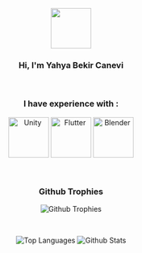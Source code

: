 <p align="center">
  <a href="https://www.linkedin.com/in/yahya-bekir-canevi-659506225/" alt="Linkedin">
    <img src="https://img.icons8.com/color/344/linkedin-circled--v2.png" width="80" height="80" />
  </a>
  <h3 align="center">Hi, I'm Yahya Bekir Canevi</h3>
</p>

</br>

<p align="center">
  <h3 align="center">I have experience with : </h3>
</p>
<p align="center">
  <img src="https://img.icons8.com/fluency/344/unity.png" width="80" height="80" alt="Unity"/>
  <img src="https://img.icons8.com/color/344/flutter.png" width="80" height="80" alt="Flutter"/>
  <img src="https://img.icons8.com/color/344/blender-3d.png" width="80" height="80" alt="Blender"/>
</p>

</br>
<p align="center">
  <h3 align="center">Github Trophies</h3>
</p>
<p align="center">
  <img src="https://github-profile-trophy.vercel.app/?username=YahyaBekirCanevi&no-frame=true&column=7&include_all_commits=true&count_private=true&show_icons=true&theme=tokyonight&margin-w=20" alt="Github Trophies"/>
</p>  
</br>
<p align="center">
  <img src="https://github-readme-stats.vercel.app/api/top-langs/?username=YahyaBekirCanevi&layout=compact&langs_count=8&show_icons=true&theme=tokyonight&margin-w=20" alt="Top Languages"/>
  <img src="https://github-readme-stats.vercel.app/api?username=YahyaBekirCanevi&show_icons=true&theme=tokyonight&margin-w=20" alt="Github Stats"/>
</p>
